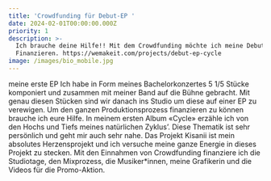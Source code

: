 ```yaml
---
title: 'Crowdfunding für Debut-EP '
date: 2024-02-01T00:00:00.000Z
priority: 1
description: >-
  Ich brauche deine Hilfe!! Mit dem Crowdfunding möchte ich meine Debut-EP Cicle
  Finanzieren. https://wemakeit.com/projects/debut-ep-cycle
image: /images/bio_mobile.jpg
---
```


meine erste EP  Ich habe in Form meines Bachelorkonzertes 5 1/5 Stücke komponiert und zusammen mit meiner Band auf die Bühne gebracht. Mit genau diesen Stücken sind wir danach ins Studio um diese auf einer EP zu verewigen. Um den ganzen Produktionsprozess finanzieren zu können brauche ich eure Hilfe. In meinem ersten Album «Cycle» erzähle ich von den Hochs und Tiefs meines natürlichen Zyklus’. Diese Thematik ist sehr persönlich und geht mir auch sehr nahe. Das Projekt Kisanii ist mein absolutes Herzensprojekt und ich versuche meine ganze Energie in dieses Projekt zu stecken. Mit den Einnahmen von Crowdfunding finanziere ich die Studiotage, den Mixprozess, die Musiker*innen, meine Grafikerin und die Videos für die Promo-Aktion.
